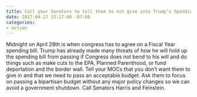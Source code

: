 ```yaml
---
title: Call your Senators to tell them to not give into Trump’s Spending Bill demands
date: 2017-04-27 13:17:00 -07:00
categories:
- action
---
```


Midnight on April 28th is when congress has to agree on a Fiscal Year spending bill. Trump has already made many threats of how he will hold up the spending bill from passing if Congress does not bend to his will and do things such as make cuts to the EPA, Planned Parenthood, or fund deportation and the border wall. Tell your MOCs that you don’t want them to give in and that we need to pass an acceptable budget. Ask them to focus on passing a bipartisan budget without any major policy changes so we can avoid a government shutdown. Call Senators Harris and Feinstein. 